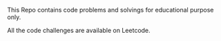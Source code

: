 This Repo contains code problems and solvings for educational purpose only.

All the code challenges are available on Leetcode.